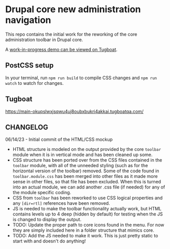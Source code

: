 # Drupal core new administration navigation
This repo contains the initial work for the reworking of the core administration toolbar in Drupal core.

A [work-in-progress demo can be viewed on Tugboat](https://main-okupslwxjsqwu4uj8oubxbukri4akkai.tugboatqa.com).

## PostCSS setup 
In your terminal, run `npm run build` to compile CSS changes and `npm run watch` to watch for changes.

## Tugboat
https://main-okupslwxjsqwu4uj8oubxbukri4akkai.tugboatqa.com/

## CHANGELOG

06/14/23 - Initial commit of the HTML/CSS mockup
- HTML structure is modeled on the output provided by the core `toolbar` module when it is in vertical mode and has been cleaned up some.
- CSS structure has been ported over from the CSS files contained in the `toolbar` module, with all of the unneeded styling (such as for the horizontal version of the toolbar) removed. Some of the code found in `toolbar.module.css` has been merged into other files as it made more sense in other files, so that file has been excluded. When this is turned into an actual module, we can add another .css file (if needed) for any of the module specific coding.
- CSS from `toolbar` has been reworked to use CSS logical properties and any `[dir=rtl]` references have been removed.
- JS is needed to make the toolbar functionality actually work, but HTML contains levels up to 4 deep (hidden by default) for testing when the JS is changed to display the output.
- TODO: Update the proper path to core icons found in the menu. For now they are simply included here in a folder structure that mimics core.
- TODO: Add the JS needed to make it work. This is just pretty static to start with and doesn't do anything!


